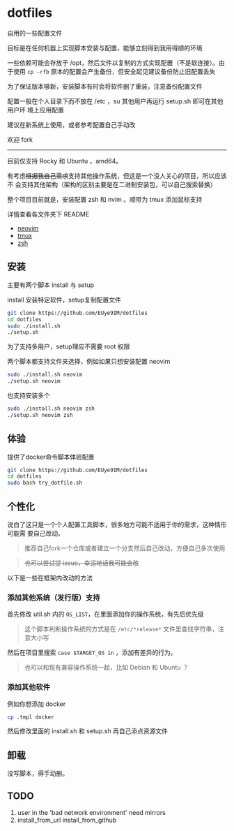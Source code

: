 # dotfiles

自用的一些配置文件

目标是在任何机器上实现脚本安装与配置，能够立刻得到我用得顺的环境

一些依赖可能会存放于 /opt，然后文件以复制的方式实现配置（不是软连接）。由于使用
`cp -rfb` 原本的配置会产生备份，但安全起见建议备份防止旧配置丢失

为了保证版本够新，安装脚本有时会将软件删了重装，注意备份配置文件

配置一般在个人目录下而不放在 /etc ，su 其他用户再运行 setup.sh 即可在其他用户环
境上应用配置

建议在新系统上使用，或者参考配置自己手动改

欢迎 fork

---

目前仅支持 Rocky 和 Ubuntu ，amd64。

有考虑~~根据我自己需求~~支持其他操作系统，但这是一个没人关心的项目，所以应该不
会支持其他架构（架构的区别主要是在二进制安装包，可以自己搜索替换）

整个项目目前就是，安装配置 zsh 和 nvim 。顺带为 tmux 添加鼠标支持

详情查看各文件夹下 README

- [neovim](./neovim/README.md)
- [tmux](./tmux/README.md)
- [zsh](./zsh/README.md)

## 安装

主要有两个脚本 install 与 setup

install 安装特定软件，setup复制配置文件

```bash
git clone https://github.com/EUye9IM/dotfiles
cd dotfiles
sudo ./install.sh
./setup.sh
```

为了支持多用户，setup理应不需要 root 权限

两个脚本都支持文件夹选择，例如如果只想安装配置 neovim

```bash
sudo ./install.sh neovim
./setup.sh neovim
```

也支持安装多个

```bash
sudo ./install.sh neovim zsh
./setup.sh neovim zsh
```

## 体验

提供了docker命令脚本体验配置

```bash
git clone https://github.com/EUye9IM/dotfiles
cd dotfiles
sudo bash try_dotfile.sh
```

## 个性化

说白了这只是一个个人配置工具脚本，很多地方可能不适用于你的需求，这种情形可能需
要自己改动。

> 推荐自己fork一个仓库或者建立一个分支然后自己改动，方便自己多次使用

> ~~也可以尝试提 issue，幸运地话我可能会改~~

以下是一些在框架内改动的方法

### 添加其他系统（发行版）支持

首先修改 util.sh 内的 `OS_LIST`，在里面添加你的操作系统，有先后优先级

> 这个脚本判断操作系统的方式是在 `/etc/*release*` 文件里查找字符串，注意大小写

然后在项目里搜索 `case $TARGET_OS in` ，添加有差异的行为。

> 也可以和现有兼容操作系统一起，比如 Debian 和 Ubuntu ？

### 添加其他软件

例如你想添加 docker

```bash
cp .tmpl docker
```

然后修改里面的 install.sh 和 setup.sh 再自己添点资源文件

## 卸载

没写脚本，得手动删。

## TODO

1. user in the 'bad network environment' need mirrors
2. install_from_url install_from_github

